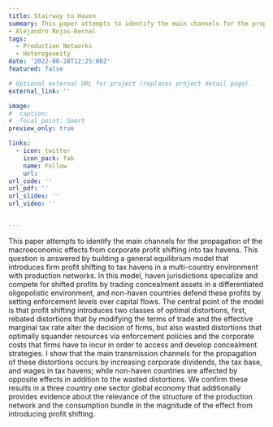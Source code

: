 ```yaml
---
title: Stairway to Haven
summary: This paper attempts to identify the main channels for the propagation of the macroeconomic effects from corporate profit shifting into tax havens. This question is answered by building a general equilibrium model that introduces firm profit shifting to tax havens in a multi-country environment with production networks. In this model, haven jurisdictions specialize and compete for shifted profits by trading concealment assets in a differentiated oligopolistic environment, and non-haven countries defend these profits by setting enforcement levels over capital flows. The central point of the model is that profit shifting introduces two classes of optimal distortions, first, rebated distortions that by modifying the terms of trade and the effective marginal tax rate alter the decision of firms, but also wasted distortions that optimally squander resources via enforcement policies and the corporate costs that firms have to incur in order to access and develop concealment strategies. I show that the main transmission channels for the propagation of these distortions occurs by increasing corporate dividends, the tax base, and wages in tax havens; while non-haven countries are affected by opposite effects in addition to the wasted distortions. We confirm these results in a three country one sector global economy that additionally provides evidence about the relevance of the structure of the production network and the consumption bundle in the magnitude of the effect from introducing profit shifting.  
- Alejandro Rojas-Bernal
tags:
  - Production Networks
  - Heterogeneity
date: '2022-08-28T12:25:00Z'
featured: false

# Optional external URL for project (replaces project detail page).
external_link: ''

image:
#  caption: 
#  focal_point: Smart
preview_only: true

links:
  - icon: twitter
    icon_pack: fab
    name: Follow
    url: 
url_code: ''
url_pdf: ''
url_slides: ''
url_video: ''


---
```


This paper attempts to identify the main channels for the propagation of the macroeconomic effects from corporate profit shifting into tax havens. This question is answered by building a general equilibrium model that introduces firm profit shifting to tax havens in a multi-country environment with production networks. In this model, haven jurisdictions specialize and compete for shifted profits by trading concealment assets in a differentiated oligopolistic environment, and non-haven countries defend these profits by setting enforcement levels over capital flows. The central point of the model is that profit shifting introduces two classes of optimal distortions, first, rebated distortions that by modifying the terms of trade and the effective marginal tax rate alter the decision of firms, but also wasted distortions that optimally squander resources via enforcement policies and the corporate costs that firms have to incur in order to access and develop concealment strategies. I show that the main transmission channels for the propagation of these distortions occurs by increasing corporate dividends, the tax base, and wages in tax havens; while non-haven countries are affected by opposite effects in addition to the wasted distortions. We confirm these results in a three country one sector global economy that additionally provides evidence about the relevance of the structure of the production network and the consumption bundle in the magnitude of the effect from introducing profit shifting. 
